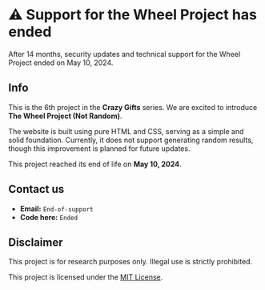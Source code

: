 # ⚠️ Support for the Wheel Project has ended
After 14 months, security updates and technical support for the Wheel Project ended on May 10, 2024.

## Info
This is the 6th project in the **Crazy Gifts** series. We are excited to introduce **The Wheel Project (Not Random)**.

The website is built using pure HTML and CSS, serving as a simple and solid foundation. Currently, it does not support generating random results, though this improvement is planned for future updates.

This project reached its end of life on **May 10, 2024**.

## Contact us
- **Email:** `End-of-support`
- **Code here:** `Ended`

## Disclaimer
This project is for research purposes only. Illegal use is strictly prohibited.

This project is licensed under the [MIT License](LICENSE).
